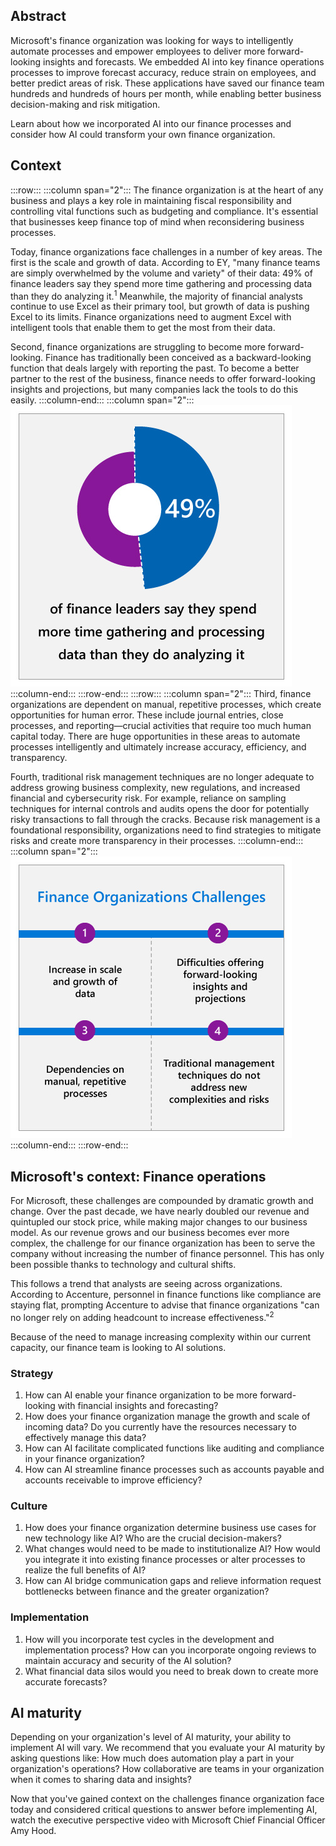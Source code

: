 ## Abstract

Microsoft's finance organization was looking for ways to intelligently automate processes and empower employees to deliver more forward-looking insights and forecasts. We embedded AI into key finance operations processes to improve forecast accuracy, reduce strain on employees, and better predict areas of risk. These applications have saved our finance team hundreds and hundreds of hours per month, while enabling better business decision-making and risk mitigation.

Learn about how we incorporated AI into our finance processes and consider how AI could transform your own finance organization.

## Context

:::row:::
:::column span="2":::
The finance organization is at the heart of any business and plays a key role in maintaining fiscal responsibility and controlling vital functions such as budgeting and compliance. It's essential that businesses keep finance top of mind when reconsidering business processes.

Today, finance organizations face challenges in a number of key areas. The first is the scale and growth of data. According to EY, "many finance teams are simply overwhelmed by the volume and variety" of their data: 49% of finance leaders say they spend more time gathering and processing data than they do analyzing it.<sup>1</sup> Meanwhile, the majority of financial analysts continue to use Excel as their primary tool, but growth of data is pushing Excel to its limits. Finance organizations need to augment Excel with intelligent tools that enable them to get the most from their data.

Second, finance organizations are struggling to become more forward-looking. Finance has traditionally been conceived as a backward-looking function that deals largely with reporting the past. To become a better partner to the rest of the business, finance needs to offer forward-looking insights and projections, but many companies lack the tools to do this easily.
:::column-end:::
:::column span="2":::
![Pie chart showing that 49% of finance leaders say they spend more time gathering and processing data than they do analyzing it.](../media/2.2.1.A.Finance-case-study-intro.jpg)
:::column-end:::
:::row-end:::
:::row:::
:::column span="2":::
Third, finance organizations are dependent on manual, repetitive processes, which create opportunities for human error. These include journal entries, close processes, and reporting—crucial activities that require too much human capital today. There are huge opportunities in these areas to automate processes intelligently and ultimately increase accuracy, efficiency, and transparency.

Fourth, traditional risk management techniques are no longer adequate to address growing business complexity, new regulations, and increased financial and cybersecurity risk. For example, reliance on sampling techniques for internal controls and audits opens the door for potentially risky transactions to fall through the cracks. Because risk management is a foundational responsibility, organizations need to find strategies to mitigate risks and create more transparency in their processes.
:::column-end:::
:::column span="2":::
![Finance organizations challenges: 1. Increase in scale and growth of data, 2. Difficulties offering forward-looking insights and projections, 3. Dependencies on manual, repetitive processes, 4. Traditional management techniques do not address new complexities and risks.](../media/2.2.1.B.Finance-case-study-intro.jpg)
:::column-end:::
:::row-end:::

## Microsoft's context: Finance operations

For Microsoft, these challenges are compounded by dramatic growth and change. Over the past decade, we have nearly doubled our revenue and quintupled our stock price, while making major changes to our business model. As our revenue grows and our business becomes ever more complex, the challenge for our finance organization has been to serve the company without increasing the number of finance personnel. This has only been possible thanks to technology and cultural shifts.

This follows a trend that analysts are seeing across organizations. According to Accenture, personnel in finance functions like compliance are staying flat, prompting Accenture to advise that finance organizations "can no longer rely on adding headcount to increase effectiveness."<sup>2</sup>

Because of the need to manage increasing complexity within our current capacity, our finance team is looking to AI solutions.

### Strategy

1. How can AI enable your finance organization to be more forward-looking with financial insights and forecasting?
2. How does your finance organization manage the growth and scale of incoming data? Do you currently have the resources necessary to effectively manage this data?
3. How can AI facilitate complicated functions like auditing and compliance in your finance organization?
4. How can AI streamline finance processes such as accounts payable and accounts receivable to improve efficiency?

### Culture

1. How does your finance organization determine business use cases for new technology like AI? Who are the crucial decision-makers?
2. What changes would need to be made to institutionalize AI? How would you integrate it into existing finance processes or alter processes to realize the full benefits of AI?
3. How can AI bridge communication gaps and relieve information request bottlenecks between finance and the greater organization?

### Implementation

1. How will you incorporate test cycles in the development and implementation process? How can you incorporate ongoing reviews to maintain accuracy and security of the AI solution?
2. What financial data silos would you need to break down to create more accurate forecasts?

## AI maturity

Depending on your organization's level of AI maturity, your ability to implement AI will vary. We recommend that you evaluate your AI maturity by asking questions like: How much does automation play a part in your organization's operations? How collaborative are teams in your organization when it comes to sharing data and insights?

Now that you've gained context on the challenges finance organization face today and considered critical questions to answer before implementing AI, watch the executive perspective video with Microsoft Chief Financial Officer Amy Hood.